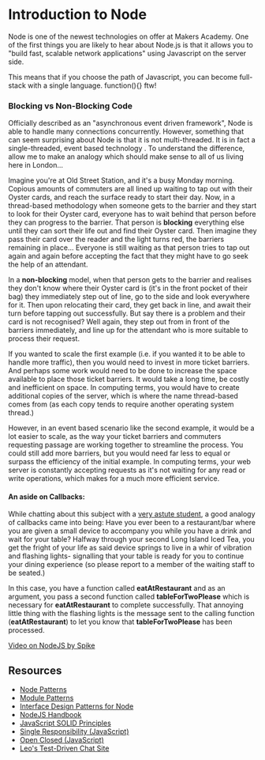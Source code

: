 # Introduction to Node

Node is one of the newest technologies on offer at Makers Academy. One of the first things you are likely to hear about Node.js is that it allows you to "build fast, scalable network applications" using Javascript on the server side.

This means that if you choose the path of Javascript, you can become full-stack with a single language. function(){} ftw!

### Blocking vs Non-Blocking Code

Officially described as an "asynchronous event driven framework", Node is able to handle many connections concurrently. However, something that can seem surprising about Node is that it is not multi-threaded. It is in fact a single-threaded, event based technology . To understand the difference, allow me to make an analogy which should make sense to all of us living here in London...

Imagine you're at Old Street Station, and it's a busy Monday morning. Copious amounts of commuters are all lined up waiting to tap out with their Oyster cards, and reach the surface ready to start their day. Now, in a thread-based methodology when someone gets to the barrier and they start to look for their Oyster card, everyone has to wait behind that person before they can progress to the barrier. That person is __blocking__ everything else until they can sort their life out and find their Oyster card. Then imagine they pass their card over the reader and the light turns red, the barriers remaining in place... Everyone is still waiting as that person tries to tap out again and again before accepting the fact that they might have to go seek the help of an attendant.

In a __non-blocking__ model, when that person gets to the barrier and realises they don't know where their Oyster card is (it's in the front pocket of their bag) they immediately step out of line, go to the side and look everywhere for it. Then upon relocating their card, they get back in line, and await their turn before tapping out successfully. But say there is a problem and their card is not recognised? Well again, they step out from in front of the barriers immediately, and line up for the attendant who is more suitable to process their request.

If you wanted to scale the first example (i.e. if you wanted it to be able to handle more traffic), then you would need to invest in more ticket barriers. And perhaps some work would need to be done to increase the space available to place those ticket barriers. It would take a long time, be costly and inefficient on space. In computing terms, you would have to create additional copies of the server, which is where the name thread-based comes from (as each copy tends to require another operating system thread.)

However, in an event based scenario like the second example, it would be a lot easier to scale, as the way your ticket barriers and commuters requesting passage are working together to streamline the process. You could still add more barriers, but you would need far less to equal or surpass the efficiency of the initial example. In computing terms, your web server is constantly accepting requests as it's not waiting for any read or write operations, which makes for a much more efficient service.

#### An aside on Callbacks:

While chatting about this subject with a [very astute student](https://github.com/yvettecook), a good analogy of callbacks came into being: Have you ever been to a restaurant/bar where you are given a small device to accompany you while you have a drink and wait for your table? Halfway through your second Long Island Iced Tea, you get the fright of your life as said device springs to live in a whir of vibration and flashing lights- signalling that your table is ready for you to continue your dining experience (so please report to a member of the waiting staff to be seated.)

In this case, you have a function called __eatAtRestaurant__ and as an argument, you pass a second function called __tableForTwoPlease__ which is necessary for __eatAtRestaurant__ to complete successfully. That annoying little thing with the flashing lights is the message sent to the calling function (__eatAtRestaurant__) to let you know that __tableForTwoPlease__ has been processed.

[Video on NodeJS by Spike](https://vimeo.com/110240527)

Resources
---------

* [Node Patterns](https://github.com/nodebits/distilled-patterns)
* [Module Patterns](http://darrenderidder.github.io/talks/ModulePatterns/#/)
* [Interface Design Patterns for Node](http://bites.goodeggs.com/posts/export-this/)
* [NodeJS Handbook](https://github.com/FredKSchott/NodeJS-Handbook)
* [JavaScript SOLID Principles](https://www.youtube.com/watch?v=TAVn7s-kO9o)
* [Single Responsibility (JavaScript)](http://freshbrewedcode.com/derekgreer/2011/12/08/solid-javascript-single-responsibility-principle/)
* [Open Closed (JavaScript)](http://aspiringcraftsman.com/2011/12/19/solid-javascript-the-openclosed-principle/)
* [Leo's Test-Driven Chat Site](https://github.com/pitchinvasion/node-mocha)


